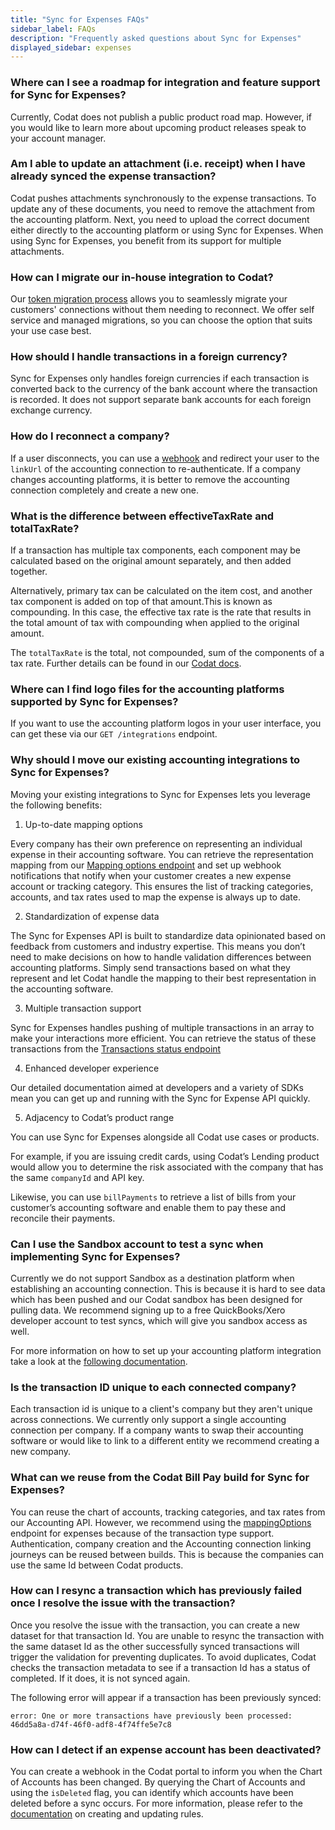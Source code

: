 ```yaml
---
title: "Sync for Expenses FAQs"
sidebar_label: FAQs
description: "Frequently asked questions about Sync for Expenses"
displayed_sidebar: expenses
---
```


### Where can I see a roadmap for integration and feature support for Sync for Expenses? 

Currently, Codat does not publish a public product road map.
However, if you would like to learn more about upcoming product releases speak to your account manager.

### Am I able to update an attachment (i.e. receipt) when I have already synced the expense transaction? 

Codat pushes attachments synchronously to the expense transactions. To update any of these documents, you need to remove the attachment from the accounting platform. Next, you need to upload the correct document either directly to the accounting platform or using Sync for Expenses. When using Sync for Expenses, you benefit from its support for multiple attachments.   

### How can I migrate our in-house integration to Codat?

Our [token migration process](https://docs.codat.io/get-started/migration) allows you to seamlessly migrate your customers' connections without them needing to reconnect. We offer self service and managed migrations, so you can choose the option that suits your use case best. 

### How should I handle transactions in a foreign currency?

Sync for Expenses only handles foreign currencies if each transaction is converted back to the currency of the bank account where the transaction is recorded. It does not support separate bank accounts for each foreign exchange currency. 

### How do I reconnect a company? 

If a user disconnects, you can use a [webhook](/using-the-api/webhooks/core-rules-types#company-data-connection-status-changed) and redirect your user to the `linkUrl` of the accounting connection to re-authenticate. If a company changes accounting platforms, it is better to remove the accounting connection completely and create a new one. 

### What is the difference between effectiveTaxRate and totalTaxRate?

If a transaction has multiple tax components, each component may be calculated based on the original amount separately, and then added together. 

Alternatively, primary tax can be calculated on the item cost, and another tax component is added on top of that amount.This is known as compounding. In this case, the effective tax rate is the rate that results in the total amount of tax with compounding when applied to the original amount. 

The `totalTaxRate` is the total, not compounded, sum of the components of a tax rate. Further details can be found in our [Codat docs](/accounting-api#/schemas/TaxRate#tax-components). 

### Where can I find logo files for the accounting platforms supported by Sync for Expenses?

If you want to use the accounting platform logos in your user interface, you can get these via our `GET /integrations` endpoint. 


### Why should I move our existing accounting integrations to Sync for Expenses?

Moving your existing integrations to Sync for Expenses lets you leverage the following benefits:

1. Up-to-date mapping options 

Every company has their own preference on representing an individual expense in their accounting software. You can retrieve the representation mapping from our [Mapping options endpoint](/sync-for-expenses-api#/operations/get-mapping-options) and set up webhook notifications that notify when your customer creates a new expense account or tracking category. This ensures the list of tracking categories, accounts, and tax rates used to map the expense is always up to date.

2. Standardization of expense data

The Sync for Expenses API is built to standardize data opinionated based on feedback from customers and industry expertise. This means you don’t need to make decisions on how to handle validation differences between accounting platforms. Simply send transactions based on what they represent and let Codat handle the mapping to their best representation in the accounting software.

3. Multiple transaction support

Sync for Expenses handles pushing of multiple transactions in an array to make your interactions more efficient. You can retrieve the status of these transactions from the [Transactions status endpoint](/sync-for-expenses-api#/operations/get-sync-transactions)

4. Enhanced developer experience

Our detailed documentation aimed at developers and a variety of SDKs mean you can get up and running with the Sync for Expense API quickly.

5. Adjacency to Codat’s product range

You can use Sync for Expenses alongside all Codat use cases or products.


For example, if you are issuing credit cards, using Codat’s Lending product would allow you to determine the risk associated with the company that has the same `companyId` and API key.

Likewise, you can use `billPayments` to retrieve a list of bills from your customer’s accounting software and enable them to pay these and reconcile their payments.

### Can I use the Sandbox account to test a sync when implementing Sync for Expenses?

Currently we do not support Sandbox as a destination platform when establishing an accounting connection. This is because it is hard to see data which has been pushed and our Codat sandbox has been designed for pulling data. We recommend signing up to a free QuickBooks/Xero developer account to test syncs, which will give you sandbox access as well.

For more information on how to set up your accounting platform integration take a look at the [following documentation](https://docs.codat.io/integrations/accounting/overview).

### Is the transaction ID unique to each connected company? 

Each transaction id is unique to a client's company but they aren't unique across connections. We currently only support a single accounting connection per company. If a company wants to swap their accounting software or would like to link to a different entity we recommend creating a new company. 

### What can we reuse from the Codat Bill Pay build for Sync for Expenses?

You can reuse the chart of accounts, tracking categories, and tax rates from our Accounting API. However, we recommend using the [mappingOptions](https://docs.codat.io/sync-for-expenses-api#/operations/get-mapping-options) endpoint for expenses because of the transaction type support. 
Authentication, company creation and the Accounting connection linking journeys can be reused between builds. This is because the companies can use the same Id between Codat products. 

### How can I resync a transaction which has previously failed once I resolve the issue with the transaction?

Once you resolve the issue with the transaction, you can create a new dataset for that transaction Id. You are unable to resync the transaction with the same dataset Id as the other successfully synced transactions will trigger the validation for preventing duplicates. To avoid duplicates, Codat checks the transaction metadata to see if a transaction Id has a status of completed. If it does, it is not synced again. 

The following error will appear if a transaction has been previously synced: 

```
error: One or more transactions have previously been processed: 46dd5a8a-d74f-46f0-adf8-4f74ffe5e7c8
```

### How can I detect if an expense account has been deactivated?

You can create a webhook in the Codat portal to inform you when the Chart of Accounts has been changed. By querying the Chart of Accounts and using the `isDeleted` flag, you can identify which accounts have been deleted before a sync occurs. 
For more information, please refer to the [documentation](https://docs.codat.io/using-the-api/webhooks/core-rules-types) on creating and updating rules.
